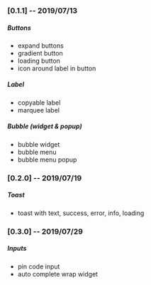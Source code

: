 ### [0.1.1] -- 2019/07/13

##### Buttons

* expand buttons
* gradient button
* loading button
* icon around label in button

##### Label

* copyable label
* marquee label

##### Bubble (widget & popup)

* bubble widget
* bubble menu
* bubble menu popup

### [0.2.0] -- 2019/07/19

##### Toast

* toast with text, success, error, info, loading

### [0.3.0] -- 2019/07/29

##### Inputs

* pin code input
* auto complete wrap widget